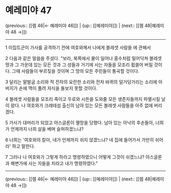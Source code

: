 # 예레미야 47

(previous:: [[렘 46|← 예레미야 46]]) | (up:: [[예레미야]]) | (next:: [[렘 48|예레미야 48 →]])

***




1 
이집트군이 가사를 공격하기 전에 여호와께서 나에게 블레셋 사람들 에 관해서 



2 
다음과 같은 말씀을 주셨다. "보라, 북쪽에서 물이 일어나 홍수처럼 밀어닥쳐 블레셋 땅과 그 가운데 있는 모든 것과 그 성들과 거기에 사는 자들을 모조리 휩쓸어 버릴 것이다. 그때 사람들이 부르짖을 것이며 그 땅의 모든 주민들이 통곡할 것이다. 



3 
달리는 말발굽 소리와 적 전차의 요란한 소리와 전차 바퀴의 덜거덩거리는 소리에 아버지가 손에 맥이 풀려 자식을 돌보지 못할 것이다. 



4 
블레셋 사람들을 모조리 죽이고 두로와 시돈을 도와줄 모든 생존자들까지 파멸시킬 날이 왔다. 나 여호와가 크레테섬 출신의 남아 있는 모든 블레셋 사람들을 아주 없애 버리겠다. 



5 
가사가 대머리가 되었고 아스글론이 멸망을 당했다. 남아 있는 아낙의 후손들아, 너희가 언제까지 너희 살을 베며 슬퍼하겠느냐? 



6 
너희는 '여호와의 칼아, 네가 언제까지 쉬지 않겠느냐? 네 집에 들어가서 가만히 쉬어라' 하고 말한다. 



7 
그러나 나 여호와가 그렇게 하라고 명령하였으니 어떻게 그것이 쉬겠느냐? 아스글론과 해변가에 사는 자들을 치라고 내가 명령하였다."

***

(previous:: [[렘 46|← 예레미야 46]]) | (up:: [[예레미야]]) | (next:: [[렘 48|예레미야 48 →]])
